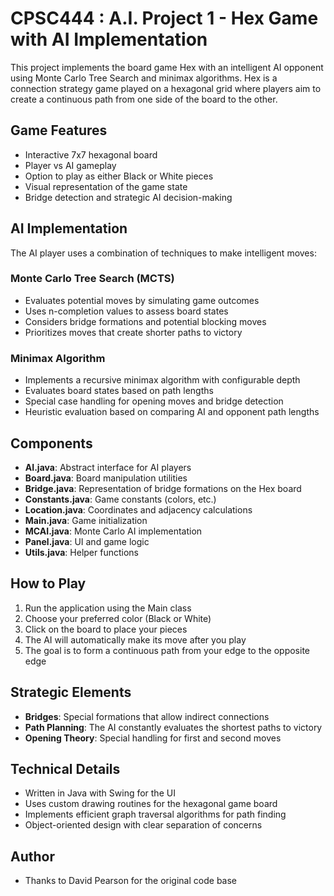 # CPSC444 : A.I. Project 1 - Hex Game with AI Implementation

This project implements the board game Hex with an intelligent AI opponent using Monte Carlo Tree Search and minimax algorithms. Hex is a connection strategy game played on a hexagonal grid where players aim to create a continuous path from one side of the board to the other.

## Game Features
- Interactive 7x7 hexagonal board
- Player vs AI gameplay
- Option to play as either Black or White pieces
- Visual representation of the game state
- Bridge detection and strategic AI decision-making

## AI Implementation
The AI player uses a combination of techniques to make intelligent moves:

### Monte Carlo Tree Search (MCTS)
- Evaluates potential moves by simulating game outcomes
- Uses n-completion values to assess board states
- Considers bridge formations and potential blocking moves
- Prioritizes moves that create shorter paths to victory

### Minimax Algorithm
- Implements a recursive minimax algorithm with configurable depth
- Evaluates board states based on path lengths
- Special case handling for opening moves and bridge detection
- Heuristic evaluation based on comparing AI and opponent path lengths

## Components
- **AI.java**: Abstract interface for AI players
- **Board.java**: Board manipulation utilities
- **Bridge.java**: Representation of bridge formations on the Hex board
- **Constants.java**: Game constants (colors, etc.)
- **Location.java**: Coordinates and adjacency calculations
- **Main.java**: Game initialization
- **MCAI.java**: Monte Carlo AI implementation
- **Panel.java**: UI and game logic
- **Utils.java**: Helper functions

## How to Play
1. Run the application using the Main class
2. Choose your preferred color (Black or White)
3. Click on the board to place your pieces
4. The AI will automatically make its move after you play
5. The goal is to form a continuous path from your edge to the opposite edge

## Strategic Elements
- **Bridges**: Special formations that allow indirect connections
- **Path Planning**: The AI constantly evaluates the shortest paths to victory
- **Opening Theory**: Special handling for first and second moves

## Technical Details
- Written in Java with Swing for the UI
- Uses custom drawing routines for the hexagonal game board
- Implements efficient graph traversal algorithms for path finding
- Object-oriented design with clear separation of concerns

## Author
- Thanks to David Pearson for the original code base
